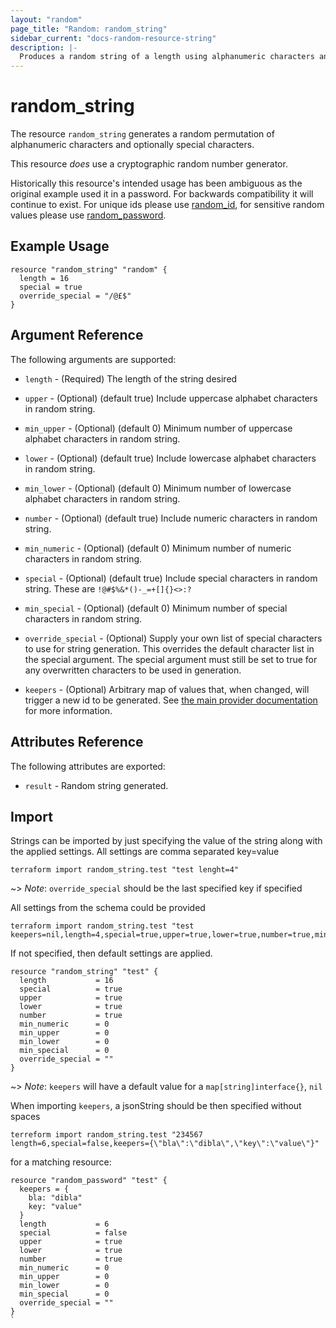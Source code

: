 ```yaml
---
layout: "random"
page_title: "Random: random_string"
sidebar_current: "docs-random-resource-string"
description: |-
  Produces a random string of a length using alphanumeric characters and optionally special characters.
---
```


# random\_string

The resource `random_string` generates a random permutation of alphanumeric
characters and optionally special characters.

This resource *does* use a cryptographic random number generator.

Historically this resource's intended usage has been ambiguous as the original example
used it in a password. For backwards compatibility it will
continue to exist. For unique ids please use [random_id](id.html), for sensitive
random values please use [random_password](password.html).

## Example Usage

```hcl
resource "random_string" "random" {
  length = 16
  special = true
  override_special = "/@£$"
}
```

## Argument Reference

The following arguments are supported:

* `length` - (Required) The length of the string desired

* `upper` - (Optional) (default true) Include uppercase alphabet characters
  in random string.

* `min_upper` - (Optional) (default 0) Minimum number of uppercase alphabet
  characters in random string.

* `lower` - (Optional) (default true) Include lowercase alphabet characters
  in random string.

* `min_lower` - (Optional) (default 0) Minimum number of lowercase alphabet
  characters in random string.

* `number` - (Optional) (default true) Include numeric characters in random
  string.

* `min_numeric` - (Optional) (default 0) Minimum number of numeric characters
  in random string.

* `special` - (Optional) (default true) Include special characters in random
  string. These are `!@#$%&*()-_=+[]{}<>:?`

* `min_special` - (Optional) (default 0) Minimum number of special characters
  in random string.

* `override_special` - (Optional) Supply your own list of special characters to
  use for string generation.  This overrides the default character list in the special
  argument.  The special argument must still be set to true for any overwritten
  characters to be used in generation.

* `keepers` - (Optional) Arbitrary map of values that, when changed, will
  trigger a new id to be generated. See
  [the main provider documentation](../index.html) for more information.

## Attributes Reference

The following attributes are exported:

* `result` - Random string generated.

## Import

Strings can be imported by just specifying the value of the string along with the applied settings.
All settings are comma separated key=value
```
terraform import random_string.test "test lenght=4"
```

~> *Note*: `override_special` should be the last specified key if specified

All settings from the schema could be provided

```
terraform import random_string.test "test keepers=nil,length=4,special=true,upper=true,lower=true,number=true,min_numeric=0,min_upper=0,min_lower=0,min_special=0,override_special=_%@"
```

If not specified, then default settings are applied.

```hcl
resource "random_string" "test" {
  length           = 16
  special          = true
  upper            = true
  lower            = true
  number           = true
  min_numeric      = 0
  min_upper        = 0
  min_lower        = 0
  min_special      = 0
  override_special = ""
}
```
~> *Note*: `keepers` will have a default value for a `map[string]interface{}`, `nil`

When importing `keepers`, a jsonString should be then specified without spaces

```
terreform import random_string.test "234567 length=6,special=false,keepers={\"bla\":\"dibla\",\"key\":\"value\"}" 
```

for a matching resource:

```hcl
resource "random_password" "test" {
  keepers = {
    bla: "dibla"
    key: "value"
  }
  length           = 6
  special          = false
  upper            = true
  lower            = true
  number           = true
  min_numeric      = 0
  min_upper        = 0
  min_lower        = 0
  min_special      = 0
  override_special = ""
}
`